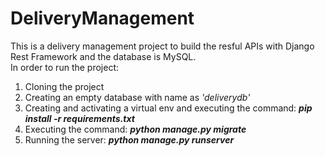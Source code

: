# DeliveryManagement
This is a delivery management project to build the resful APIs with Django Rest Framework and the database is MySQL.  
In order to run the project: 
  1. Cloning the project
  2. Creating an empty database with name as _'deliverydb'_ 
  3. Creating and activating a virtual env and executing the command: ***pip install -r requirements.txt***
  4. Executing the command: ***python manage.py migrate***
  5. Running the server: ***python manage.py runserver***
